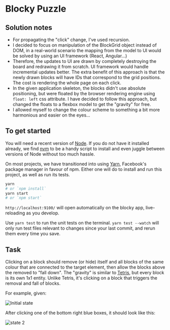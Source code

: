 # Blocky Puzzle

## Solution notes
* For propagating the "click" change, I've used recursion.
* I decided to focus on manipulation of the BlockGrid object instead of DOM, in a real-world scenario the mapping from the model to UI would be solved by using an UI framework (React, Angular...)
* Therefore, the updates to UI are drawn by completely destroying the board and redrawing it from scratch. UI framework would handle incremental updates better. The extra benefit of this approach is that the newly drawn blocks will have IDs that correspond to the grid positions. The cost is rendering the whole page on each click. 
* In the given application skeleton, the blocks didn't use absolute positioning, but were floated by the browser rendering engine using `float: left` css attribute. I have decided to follow this approach, but changed the floats to a flexbox model to get the "gravity" for free.
* I allowed myself to change the colour scheme to something a bit more harmonious and easier on the eyes...

## To get started

You will need a recent version of [Node]. If you do not have it installed already, we find [nvm] to be a handy script to install and even juggle between versions of Node without too much hassle.

On most projects, we have transitioned into using [Yarn], Facebook's package manager in favour of npm. Either one will do to install and run this project, as well as run its tests.

```sh
yarn
# or `npm install`
yarn start
# or `npm start`
```

`http://localhost:9100/` will open automatically on the blocky app, live-reloading as you develop.

Use `yarn test` to run the unit tests on the terminal. `yarn test --watch` will only run test files relevant to changes since your last commit, and rerun them every time you save.

## Task

Clicking on a block should remove (or hide) itself and all blocks of the same colour that are connected to the target element, then allow the blocks above the removed to "fall down". The "gravity" is similar to [Tetris], but every block is its own 1x1 entity. Unlike Tetris, it's clicking on a block that triggers the removal and fall of blocks.

For example, given:

![Initial state](./initial.jpg)

After clicking one of the bottom right blue boxes, it should look like this:

![state 2](./expectedResult.jpg)

[node]: https://nodejs.org/en/ "Node is a JavaScript runtime built on Chrome's V8 JavaScript engine"
[nvm]: https://github.com/creationix/nvm 'Because nobody wants to upgrade and downgrade Node per project'
[yarn]: https://yarnpkg.com/en/docs/install 'Never go full Facebook though'
[tetris]: https://en.wikipedia.org/wiki/Tetris "You've played Tetris, right?"
